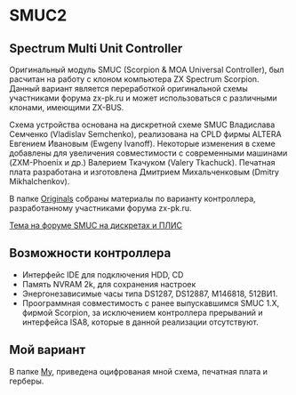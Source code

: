 # SMUC2

## Spectrum Multi Unit Controller

Оригинальный модуль SMUC (Scorpion & MOA Universal Controller), был расчитан на работу с клоном компьютера ZX Spectrum Scorpion.
Данный вариант является переработкой оригинальной схемы участниками форума zx-pk.ru и может использоваться с различными клонами, имеющими ZX-BUS.

Схема устройства основана на дискретной схеме SMUC Владислава Семченко (Vladislav Semchenko), реализована на CPLD фирмы ALTERA Евгением Ивановым (Ewgeny Ivanoff).
Некоторые изменения в схеме добавлены для увеличения совместимости с современными машинами (ZXM-Phoenix и др.) Валерием Ткачуком (Valery Tkachuck).
Печатная плата разработана и изготовлена Дмитрием Михальченковым (Dmitry Mikhalchenkov).

В папке [Originals](Originals) собраны материалы по варианту контроллера, разработанному участниками форума zx-pk.ru.

[Тема на форуме SMUC на дискретах и ПЛИС](https://zx-pk.ru/threads/1360-smuc-na-diskretakh-i-plis.html)

## Возможности контроллера
* Интерфейс IDE для подключения HDD, CD
* Память NVRAM 2k, для сохранения настроек
* Энергонезависимые часы типа DS1287, DS12887, M146818, 512ВИ1.
* Проограммная совместимость с ранее выпускавшимся SMUC 1.X, фирмой Scorpion, за исключением контроллера прерываний и интерфейса ISA8, которые в данной реализации отсутствуют.


## Мой вариант
В папке [My](My), приведена оцифрованая мной схема, печатная плата и герберы.


